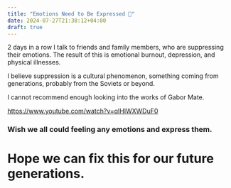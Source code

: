 ```yaml
---
title: "Emotions Need to Be Expressed 👺"
date: 2024-07-27T21:38:12+04:00
draft: true
---
```


2 days in a row I talk to friends and family members, who are suppressing their emotions. The result of this is emotional burnout, depression, and physical illnesses.

I believe suppression is a cultural phenomenon, something coming from generations, probably from the Soviets or beyond.

I cannot recommend enough looking into the works of Gabor Mate.

https://www.youtube.com/watch?v=qlHIWXWDuF0

### Wish we all could feeling any emotions and express them.

# Hope we can fix this for our future generations.